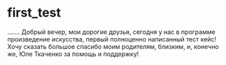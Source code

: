 # first_test
.......
Добрый вечер, мои дорогие друзья, сегодня у нас в программе произведение искусства, первый полноценно написанный тест кейс! Хочу сказать большое спасибо моим родителям, близким, и, конечно же, Юле Ткаченко за помощь и поддержку!
